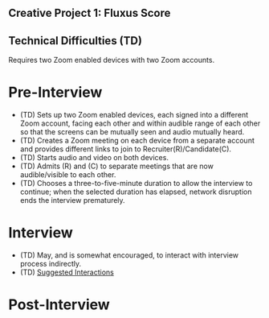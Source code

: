 ## Creative Project 1: Fluxus Score

## Technical Difficulties (TD)

Requires two Zoom enabled devices with two Zoom accounts.

# Pre-Interview

- (TD) Sets up two Zoom enabled devices, each signed into a different Zoom account, facing each other and within audible range of each other so that the screens can be mutually seen and audio mutually heard.
- (TD) Creates a Zoom meeting on each device from a separate account and provides different links to join to Recruiter(R)/Candidate(C).
- (TD) Starts audio and video on both devices.
- (TD) Admits (R) and (C) to separate meetings that are now audible/visible to each other.
- (TD) Chooses a three-to-five-minute duration to allow the interview to continue; when the selected duration has elapsed, network disruption ends the interview prematurely.

# Interview

- (TD) May, and is somewhat encouraged, to interact with interview process indirectly.
- (TD) [Suggested Interactions](./index_old.md)

# Post-Interview